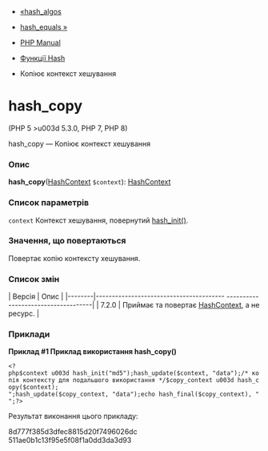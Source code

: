 - [«hash_algos](function.hash-algos.md)
- [hash_equals »](function.hash-equals.md)

- [PHP Manual](index.md)
- [Функції Hash](ref.hash.md)
- Копіює контекст хешування

# hash_copy

(PHP 5 \>u003d 5.3.0, PHP 7, PHP 8)

hash_copy — Копіює контекст хешування

### Опис

**hash_copy**([HashContext](class.hashcontext.md) `$context`):
[HashContext](class.hashcontext.md)

### Список параметрів

`context`
Контекст хешування, повернутий
[hash_init()](function.hash-init.md).

### Значення, що повертаються

Повертає копію контексту хешування.

### Список змін

| Версія | Опис |
|--------|---------------------------------------- ------------------------------------|
| 7.2.0 | Приймає та повертає [HashContext](class.hashcontext.md), а не ресурс. |

### Приклади

**Приклад #1 Приклад використання **hash_copy()****

` <?php$context u003d hash_init("md5");hash_update($context, "data");/* копія контексту для подальшого використання */$copy_context u003d hash_copy($context);
";hash_update($copy_context, "data");echo hash_final($copy_context), "
";?> `

Результат виконання цього прикладу:

8d777f385d3dfec8815d20f7496026dc
511ae0b1c13f95e5f08f1a0dd3da3d93
